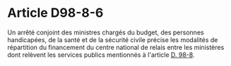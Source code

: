 # Article D98-8-6

Un arrêté conjoint des ministres chargés du budget, des personnes handicapées, de la santé et de la sécurité civile précise les modalités de répartition du financement du centre national de relais entre les ministères dont relèvent les services publics mentionnés à l'article [D. 98-8][1].

 [1]: /affichCodeArticle.do?cidTexte=LEGITEXT000006070987&idArticle=LEGIARTI000006464087&dateTexte=&categorieLien=cid